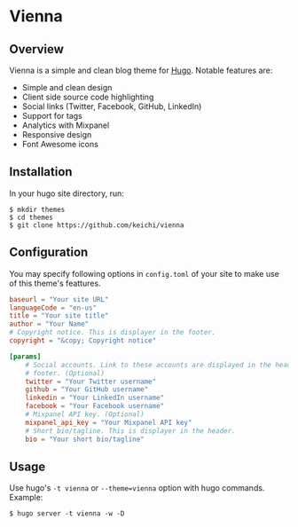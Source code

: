 # Vienna

## Overview

Vienna is a simple and clean blog theme for [Hugo](http://gohugo.io/).
Notable features are:

- Simple and clean design
- Client side source code highlighting
- Social links (Twitter, Facebook, GitHub, LinkedIn)
- Support for tags
- Analytics with Mixpanel
- Responsive design
- Font Awesome icons

## Installation

In your hugo site directory, run:

```shell
$ mkdir themes
$ cd themes
$ git clone https://github.com/keichi/vienna
```

## Configuration

You may specify following options in `config.toml` of your site to make use of
this theme's feattures.

```toml
baseurl = "Your site URL"
languageCode = "en-us"
title = "Your site title"
author = "Your Name"
# Copyright notice. This is displayer in the footer.
copyright = "&copy; Copyright notice"

[params]
    # Social accounts. Link to these accounts are displayed in the header and
    # footer. (Optional)
    twitter = "Your Twitter username"
    github = "Your GitHub username"
    linkedin = "Your LinkedIn username"
    facebook = "Your Facebook username"
    # Mixpanel API key. (Optional)
    mixpanel_api_key = "Your Mixpanel API key"
    # Short bio/tagline. This is displayer in the header.
    bio = "Your short bio/tagline"
```

## Usage

Use hugo's `-t vienna` or `--theme=vienna` option with hugo commands.
Example:

```shell
$ hugo server -t vienna -w -D
```

